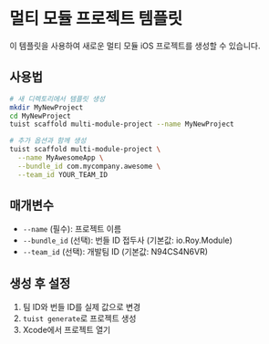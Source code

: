 # 멀티 모듈 프로젝트 템플릿

이 템플릿을 사용하여 새로운 멀티 모듈 iOS 프로젝트를 생성할 수 있습니다.

## 사용법

```bash
# 새 디렉토리에서 템플릿 생성
mkdir MyNewProject
cd MyNewProject
tuist scaffold multi-module-project --name MyNewProject

# 추가 옵션과 함께 생성
tuist scaffold multi-module-project \
  --name MyAwesomeApp \
  --bundle_id com.mycompany.awesome \
  --team_id YOUR_TEAM_ID
```

## 매개변수

- `--name` (필수): 프로젝트 이름
- `--bundle_id` (선택): 번들 ID 접두사 (기본값: io.Roy.Module)
- `--team_id` (선택): 개발팀 ID (기본값: N94CS4N6VR)

## 생성 후 설정

1. 팀 ID와 번들 ID를 실제 값으로 변경
2. `tuist generate`로 프로젝트 생성
3. Xcode에서 프로젝트 열기